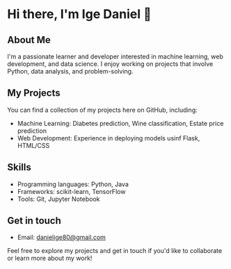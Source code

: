 
# Hi there, I'm Ige Daniel 👋

## About Me
I'm a passionate learner and developer interested in machine learning, web development, and data science. I enjoy working on projects that involve Python, data analysis, and problem-solving.

## My Projects
You can find a collection of my projects here on GitHub, including:

- Machine Learning: Diabetes prediction, Wine classification, Estate price prediction
- Web Development: Experience in deploying models usinf Flask, HTML/CSS

## Skills
- Programming languages: Python, Java
- Frameworks: scikit-learn, TensorFlow
- Tools: Git, Jupyter Notebook

## Get in touch
- Email: danielige80@gmail.com

Feel free to explore my projects and get in touch if you'd like to collaborate or learn more about my work!


